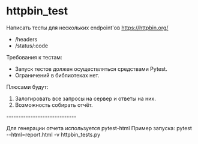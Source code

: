# httpbin_test

Написать тесты для нескольких endpoint'ов https://httpbin.org/
<ul>
  <li>/headers</li>
  <li>/status/:code</li>
</ul>
Требования к тестам:
<ul>
  <li>Запуск тестов должен осуществляться средствами Pytest.</li>
  <li>Ограничений в библиотеках нет.</li>
</ul>
Плюсами будут:
<ol>
<li>Залогировать все запросы на сервер и ответы на них.</li>
<li>Возможность собирать отчёт.</li>
</ol>
-----------------------------

Для генерации отчета используется pytest-html
Пример запуска:
pytest --html=report.html -v httpbin_tests.py
